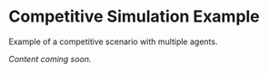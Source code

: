 # Competitive Simulation Example

Example of a competitive scenario with multiple agents.

*Content coming soon.*

